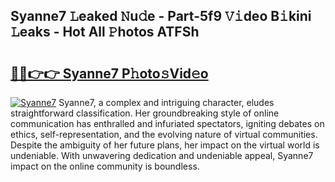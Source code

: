## Syanne7 𝙻eaked 𝙽u𝚍e - Part-5f9 𝚅𝚒deo B𝚒kini 𝙻eaks - Hot All 𝙿hotos ATFSh

# <h2><a href="http://ld3ozrv.urlbe.top/?page=Syanne7">🔗🔗👉👉 Syanne7 P𝚑oto𝚜Vid𝚎o</a></h2>

[![Syanne7](https://i.imgur.com/eBuTRDB.gif)](http://ld3ozrv.urlbe.top/?page=Syanne7)
Syanne7, a complex and intriguing character, eludes straightforward classification. Her groundbreaking style of online communication has enthralled and infuriated spectators, igniting debates on ethics, self-representation, and the evolving nature of virtual communities. Despite the ambiguity of her future plans, her impact on the virtual world is undeniable. With unwavering dedication and undeniable appeal, Syanne7 impact on the online community is boundless.

